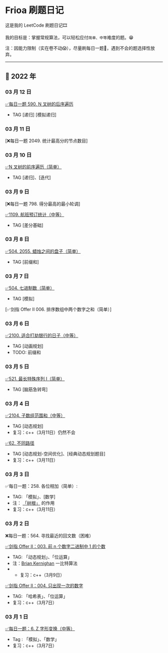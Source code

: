 # Frioa 刷题日记
这是我的 LeetCode 刷题日记🎞

我的目标是：掌握常规算法，可以轻松应付`简单、中等`难度的题。😁

注：因能力限制（实在卷不动😱），尽量刷每日一题🤣，遇到不会的题选择性放弃。


*** 

## 📅 2022 年

### 03 月 12 日
[✅每日一题 590. N 叉树的后序遍历](https://juejin.cn/post/7074037779478364196/)
- TAG [递归] [模拟递归]

### 03 月 11 日
[❌每日一题 2049. 统计最高分的节点数目]


### 03 月 10 日
[✅N 叉树的前序遍历（简单）](https://juejin.cn/post/7073451972745134093/)
- TAG [递归]、[迭代]

### 03 月 9 日
[❌每日一题 798. 得分最高的最小轮调]

[✅1109. 航班预订统计（中等）](https://juejin.cn/post/7072708728684249119/)
- TAG [差分基础]

### 03 月 8 日
[✅504. 2055. 蜡烛之间的盘子（简单）](https://juejin.cn/post/7072708728684249119/)
- TAG [前缀和]

### 03 月 7 日
[✅504. 七进制数（简单）](https://juejin.cn/post/7072140317079633934/)
- TAG [模拟]

[✅剑指 Offer II 006. 排序数组中两个数字之和（简单）]

### 03 月 6 日
[✅2100. 适合打劫银行的日子（中等）](https://juejin.cn/post/7071819446796599304/)
- TAG [动画规划]
- TODO: 前缀和

### 03 月 5 日
[✅521. 最长特殊序列 Ⅰ（简单）](https://juejin.cn/post/7071478535503740965/)
- TAG [脑筋急转弯]

### 03 月 4 日
[✅2104. 子数组范围和（中等）](https://juejin.cn/post/7071239216054665230/) 
- TAG [动态规划]
- 复习：c++（3月11日）仍然不会

[✅62. 不同路径]()
- TAG [动态规划-空间优化]、[经典动态规划题目]
- 复习：c++（3月11日）

### 03 月 3 日
✅每日一题：258. 各位相加（简单）:
- TAG: 「模拟」、[数学]
- 注： [「树根」](https://zh.wikipedia.org/wiki/數根) 的作用
- 复习：c++（3月11日）

### 03 月 2 日
❌每日一题：564. 寻找最近的回文数（困难）

[✅剑指 Offer II：003. 前 n 个数字二进制中 1 的个数](https://github.com/Frioa/Frioa_LeetCode/blob/master/%E5%89%91%E6%8C%87II/1-10/003.%20%E5%89%8D%20n%20%E4%B8%AA%E6%95%B0%E5%AD%97%E4%BA%8C%E8%BF%9B%E5%88%B6%E4%B8%AD%201%20%E7%9A%84%E4%B8%AA%E6%95%B0.md)
- TAG: 「动态规划」、「位运算」
- 注：[Brian Kernighan](https://github.com/Frioa/Frioa_LeetCode/blob/master/%E5%89%91%E6%8C%87II/1-10/003.%20%E5%89%8D%20n%20%E4%B8%AA%E6%95%B0%E5%AD%97%E4%BA%8C%E8%BF%9B%E5%88%B6%E4%B8%AD%201%20%E7%9A%84%E4%B8%AA%E6%95%B0.md) 一比特算法
- - 复习：c++（3月9日）

[✅剑指 Offer II：004. 只出现一次的数字](https://github.com/Frioa/Frioa_LeetCode/blob/master/%E5%89%91%E6%8C%87II/1-10/004.%20%E5%8F%AA%E5%87%BA%E7%8E%B0%E4%B8%80%E6%AC%A1%E7%9A%84%E6%95%B0%E5%AD%97.md)
- TAG: 「哈希表」、「位运算」
- 复习：c++（3月7日）

### 03 月 1 日
[✅每日一题：6. Z 字形变换（中等）](https://github.com/Frioa/Frioa_LeetCode/blob/master/leetcode/1-1000/1-100/1-10/6.%20Z%20%E5%AD%97%E5%BD%A2%E5%8F%98%E6%8D%A2%EF%BC%88%E4%B8%AD%E7%AD%89%EF%BC%89.md)
- Tag : 「模拟」、「数学」
- 复习：c++（3月7日）
